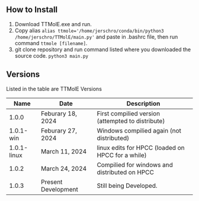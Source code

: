 ## How to Install

1. Download TTMolE.exe and run.
2. Copy alias `alias ttmole='/home/jerschro/conda/bin/python3 /home/jerschro/TTMolE/main.py'` and paste in .bashrc file, then run command `ttmole [filename]`. 
3. git clone repository and run command listed where you downloaded the source code. `python3 main.py`

## Versions

Listed in the table are TTMolE Versions

| Name | Date | Description|
| ---|---|---|
| 1.0.0 | Feburary 18, 2024 | First compilied version (attempted to distribute) |
| 1.0.1-win | Feburary 27, 2024 | Windows compilied again (not distributed) |
| 1.0.1-linux | March 11, 2024 | linux edits for HPCC (loaded on HPCC for a while) |
| 1.0.2 | March 24, 2024 | Compilied for windows and distributed on HPCC |
| 1.0.3 | Present Development | Still being Developed. |



